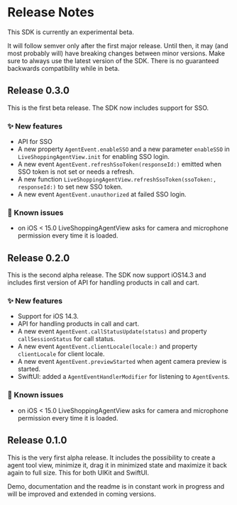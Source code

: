 # Release Notes

This SDK is currently an experimental beta.

It will follow semver only after the first major release. Until then, it may (and most probably will) have breaking changes between minor versions. 
Make sure to always use the latest version of the SDK. There is no guaranteed backwards compatibility while in beta.

## Release 0.3.0

This is the first beta release. The SDK now includes support for SSO.

### ✨ New features

* API for SSO
* A new property `AgentEvent.enableSSO` and a new parameter `enableSSO` in `LiveShoppingAgentView.init` for enabling SSO login.
* A new event `AgentEvent.refreshSsoToken(responseId:)` emitted when SSO token is not set or needs a refresh.
* A new function `LiveShoppingAgentView.refreshSsoToken(ssoToken:, responseId:)` to set new SSO token.
* A new event `AgentEvent.unauthorized` at failed SSO login.

### 🐛 Known issues

* on iOS < 15.0 LiveShoppingAgentView asks for camera and microphone permission every time it is loaded.

## Release 0.2.0

This is the second alpha release. The SDK now support iOS14.3 and includes first version of API for handling products in call and cart.

### ✨ New features

* Support for iOS 14.3.
* API for handling products in call and cart.
* A new event `AgentEvent.callStatusUpdate(status)` and property `callSessionStatus` for call status.
* A new event `AgentEvent.clientLocale(locale:)` and property `clientLocale` for client locale.
* A new event `AgentEvent.previewStarted` when agent camera preview is started.
* SwiftUI: added a `AgentEventHandlerModifier` for listening to `AgentEvent`s.

### 🐛 Known issues

* on iOS < 15.0 LiveShoppingAgentView asks for camera and microphone permission every time it is loaded.

## Release 0.1.0

This is the very first alpha release. It includes the possibility to create a agent tool view, minimize it, drag it in minimized state and maximize it back again to full size. This for both UIKit and SwiftUI.

Demo, documentation and the readme is in constant work in progress and will be improved and extended in coming versions.
